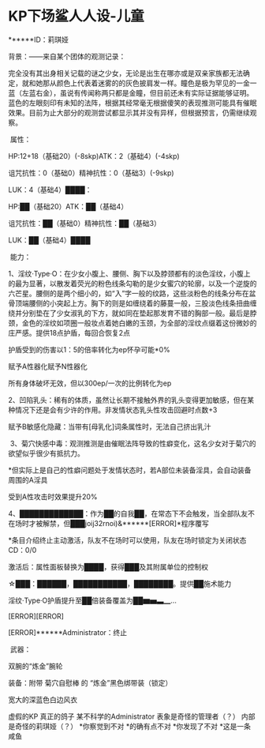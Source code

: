 # KP下场鲨人人设-儿童

******ID：莉琪娅

背景：——来自某个团体的观测记录：

完全没有其出身相关记载的谜之少女，无论是出生在哪亦或是双亲家族都无法确定，就和她那从颜色上代表着迷雾的的灰色披肩发一样。瞳色是极为罕见的一金一蓝（左蓝右金），虽说有传闻称两只都是金瞳，但目前还未有实际证据能够证明。蓝色的左眼刻印有未知的法阵，根据其经常毫无根据傻笑的表现推测可能具有催眠效果。目前为止大部分的观测尝试都显示其并没有异样，但根据预言，仍需继续观察。

 属性：

HP:12+18（基础20）(-8skp)ATK：2（基础4）(-4skp)

诅咒抗性：0（基础0）精神抗性：0（基础3）(-9skp)

LUK：4（基础4）████：

HP:██（基础20）ATK：██（基础4）

诅咒抗性：██（基础0）精神抗性：██（基础3）

LUK：██（基础4）████

 能力：

1、淫纹·Type·O：在少女小腹上、腰侧、胸下以及脖颈都有的淡色淫纹，小腹上的最为显著，以散发着荧光的粉色线条勾勒的是少女蜜穴的轮廓，以及一个逆旋的六芒星。腰侧的是两个细小的，如“入”字一般的纹路，这些淡粉色的线条分布在盆骨顶端腰侧的小突起上方。胸下的则是如缠绕着的藤蔓一般，三股淡色线条扭曲缠绕并分别垫在了少女淑乳的下方，就如同在垫起那发育不错的胸部一般。最后是脖颈，金色的淫纹如项圈一般妆点着她白嫩的玉颈，为全部的淫纹点缀着这份微妙的庄严感。提供18点护盾，每回合恢复2点

护盾受到的伤害以1：5的倍率转化为ep怀孕可能*0%

赋予A性器化赋予N性器化

所有身体破坏无效，但以300ep/一次的比例转化为ep 

2、凹陷乳头：稀有的体质，虽然让长期不接触外界的乳头变得更加敏感，但在某种情况下还是会有少许的作用。非发情状态乳头性攻击回避时点数+3

赋予B敏感化隐藏：当带有[母乳化]词条属性时，无法自己挤出乳汁

 3、菊穴快感中毒：观测推测是由催眠法阵导致的性癖变化，这名少女对于菊穴的欲望似乎很少有抵抗力。

*但实际上是自己的性癖问题处于发情状态时，若A部位未装备淫具，会自动装备周围的A淫具

受到A性攻击时效果提升20% 

4、█████████████：作为██的自我██，在常态下不会触发，当全部队友不在场时才被解禁，但███joij32rnoi)&******[ERROR]*程序覆写

*条目介绍终止主动激活，队友不在场时可以使用，队友在场时锁定为关闭状态CD：0/0

激活后：属性面板替换为████，获得███及其附属单位的控制权

☆███：██████，███████████，████████。提供██施术能力

淫纹·Type·O护盾提升至██倍装备覆盖为██▆▅▃▁…

[ERROR][ERROR]

[ERROR]******Administrator：终止

 武器：

双腕的“炼金”腕轮 

装备：附带 菊穴自慰棒 的 “炼金”黑色绑带装（锁定）

宽大的深蓝色白边风衣 

虚假的KP 真正的鸽子
某不科学的Administrator
表象是奇怪的管理者（？）
内部是奇怪的莉琪娅（？）
*你察觉到不对
*的确有点不对
*你发现了不对
*这是一条咸鱼